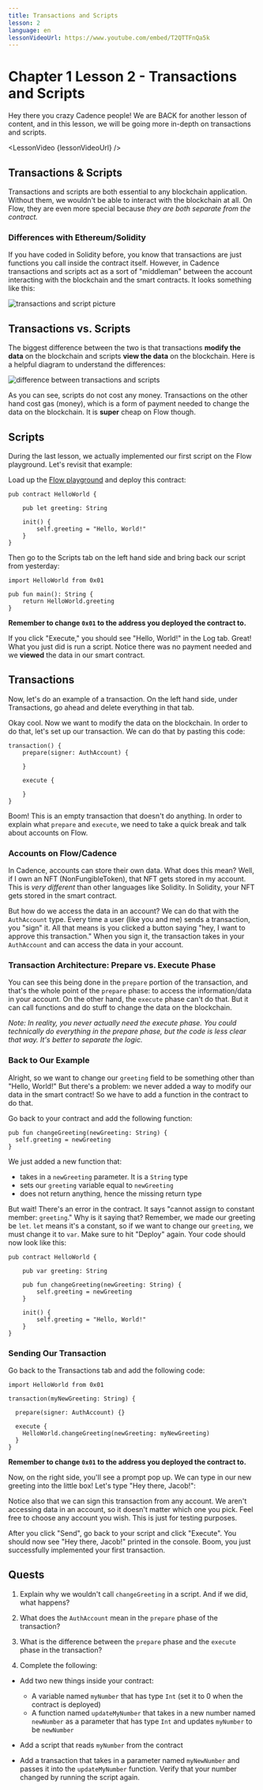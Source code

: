 ```yaml
---
title: Transactions and Scripts
lesson: 2
language: en
lessonVideoUrl: https://www.youtube.com/embed/T2QTTFnQa5k
---
```


<script>
  import LessonVideo from '$lib/components/atoms/LessonVideo.svelte';   
</script>

# Chapter 1 Lesson 2 - Transactions and Scripts

Hey there you crazy Cadence people! We are BACK for another lesson of content, and in this lesson, we will be going more in-depth on transactions and scripts.

<LessonVideo {lessonVideoUrl} />

## Transactions & Scripts

Transactions and scripts are both essential to any blockchain application. Without them, we wouldn't be able to interact with the blockchain at all. On Flow, they are even more special because *they are both separate from the contract.* 

### Differences with Ethereum/Solidity

If you have coded in Solidity before, you know that transactions are just functions you call inside the contract itself. However, in Cadence transactions and scripts act as a sort of "middleman" between the account interacting with the blockchain and the smart contracts. It looks something like this:

<img src="/courses/beginner-cadence/sctsworkflow.png" alt="transactions and script picture" size="400" />

## Transactions vs. Scripts

The biggest difference between the two is that transactions **modify the data** on the blockchain and scripts **view the data** on the blockchain. Here is a helpful diagram to understand the differences:

<img src="/courses/beginner-cadence/transactionvscript.png" alt="difference between transactions and scripts" size="400" />

As you can see, scripts do not cost any money. Transactions on the other hand cost gas (money), which is a form of payment needed to change the data on the blockchain. It is **super** cheap on Flow though.

## Scripts

During the last lesson, we actually implemented our first script on the Flow playground. Let's revisit that example:

Load up the [Flow playground](https://play.flow.com) and deploy this contract:

```cadence
pub contract HelloWorld {

    pub let greeting: String

    init() {
        self.greeting = "Hello, World!"
    }
}
```

Then go to the Scripts tab on the left hand side and bring back our script from yesterday:

```cadence
import HelloWorld from 0x01

pub fun main(): String {
    return HelloWorld.greeting
}
```

**Remember to change `0x01` to the address you deployed the contract to.**

If you click "Execute," you should see "Hello, World!" in the Log tab. Great! What you just did is run a script. Notice there was no payment needed and we **viewed** the data in our smart contract.

## Transactions

Now, let's do an example of a transaction. On the left hand side, under Transactions, go ahead and delete everything in that tab.

Okay cool. Now we want to modify the data on the blockchain. In order to do that, let's set up our transaction. We can do that by pasting this code:

```cadence
transaction() {
    prepare(signer: AuthAccount) {

    }

    execute {

    }
}
```

Boom! This is an empty transaction that doesn't do anything. In order to explain what `prepare` and `execute`, we need to take a quick break and talk about accounts on Flow.

### Accounts on Flow/Cadence

In Cadence, accounts can store their own data. What does this mean? Well, if I own an NFT (NonFungibleToken), that NFT gets stored in my account. This is *very different* than other languages like Solidity. In Solidity, your NFT gets stored in the smart contract. 

But how do we access the data in an account? We can do that with the `AuthAccount` type. Every time a user (like you and me) sends a transaction, you "sign" it. All that means is you clicked a button saying "hey, I want to approve this transaction." When you sign it, the transaction takes in your `AuthAccount` and can access the data in your account.

### Transaction Architecture: Prepare vs. Execute Phase

You can see this being done in the `prepare` portion of the transaction, and that's the whole point of the `prepare` phase: to access the information/data in your account. On the other hand, the `execute` phase can't do that. But it can call functions and do stuff to change the data on the blockchain. 

*Note: In reality, you never actually need the execute phase. You could technically do everything in the prepare phase, but the code is less clear that way. It's better to separate the logic.*

### Back to Our Example

Alright, so we want to change our `greeting` field to be something other than "Hello, World!" But there's a problem: we never added a way to modify our data in the smart contract! So we have to add a function in the contract to do that.

Go back to your contract and add the following function:

```cadence
pub fun changeGreeting(newGreeting: String) {
  self.greeting = newGreeting
}
```

We just added a new function that:
- takes in a `newGreeting` parameter. It is a `String` type
- sets our `greeting` variable equal to `newGreeting`
- does not return anything, hence the missing return type

But wait! There's an error in the contract. It says "cannot assign to constant member: `greeting`." Why is it saying that? Remember, we made our greeting be `let`. `let` means it's a constant, so if we want to change our `greeting`, we must change it to `var`. Make sure to hit "Deploy" again. Your code should now look like this:

```cadence
pub contract HelloWorld {

    pub var greeting: String

    pub fun changeGreeting(newGreeting: String) {
        self.greeting = newGreeting
    }

    init() {
        self.greeting = "Hello, World!"
    }
}
```

### Sending Our Transaction

Go back to the Transactions tab and add the following code:

```cadence
import HelloWorld from 0x01

transaction(myNewGreeting: String) {

  prepare(signer: AuthAccount) {}

  execute {
    HelloWorld.changeGreeting(newGreeting: myNewGreeting)
  }
}
```

**Remember to change `0x01` to the address you deployed the contract to.**

Now, on the right side, you'll see a prompt pop up. We can type in our new greeting into the little box! Let's type "Hey there, Jacob!":

Notice also that we can sign this transaction from any account. We aren't accessing data in an account, so it doesn't matter which one you pick. Feel free to choose any account you wish. This is just for testing purposes.

After you click "Send", go back to your script and click "Execute". You should now see "Hey there, Jacob!" printed in the console. Boom, you just successfully implemented your first transaction.

## Quests

1. Explain why we wouldn't call `changeGreeting` in a script. And if we did, what happens?

2. What does the `AuthAccount` mean in the `prepare` phase of the transaction?

3. What is the difference between the `prepare` phase and the `execute` phase in the transaction?

4. Complete the following:

- Add two new things inside your contract:

  - A variable named `myNumber` that has type `Int` (set it to 0 when the contract is deployed)
  - A function named `updateMyNumber` that takes in a new number named `newNumber` as a parameter that has type `Int` and updates `myNumber` to be `newNumber`

- Add a script that reads `myNumber` from the contract

- Add a transaction that takes in a parameter named `myNewNumber` and passes it into the `updateMyNumber` function. Verify that your number changed by running the script again.